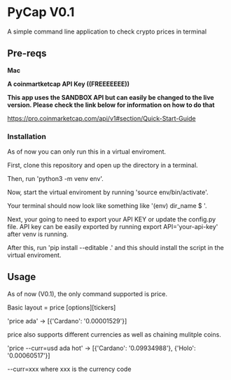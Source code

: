 # PyCap V0.1

A simple command line application to check crypto prices in terminal

## Pre-reqs

**Mac**

**A coinmartketcap API Key ((FREEEEEEE))**

**This app uses the SANDBOX API but can easily be changed to the live version. Please check the link below for information on how to do that**

https://pro.coinmarketcap.com/api/v1#section/Quick-Start-Guide

### Installation

As of now you can only run this in a virtual enviroment.

First, clone this repository and open up the directory in a terminal.

Then, run 'python3 -m venv env'.

Now, start the virtual enviroment by running 'source env/bin/activate'.

Your terminal should now look like something like '(env) dir_name $ '.

Next, your going to need to export your API KEY or update the config.py file.
API key can be easily exported by running export API='your-api-key' after venv is running.

After this, run 'pip install --editable .' and this should install the script in the virtual enviroment.

## Usage

As of now (V0.1), the only command supported is price.

Basic layout = price [options][tickers]

'price ada' -> [{'Cardano': '0.00001529'}]

price also supports different currencies as well as chaining mulitple coins.

'price --curr=usd ada hot' -> [{'Cardano': '0.09934988'}, {'Holo': '0.00060517'}]

--curr=xxx where xxx is the currency code
